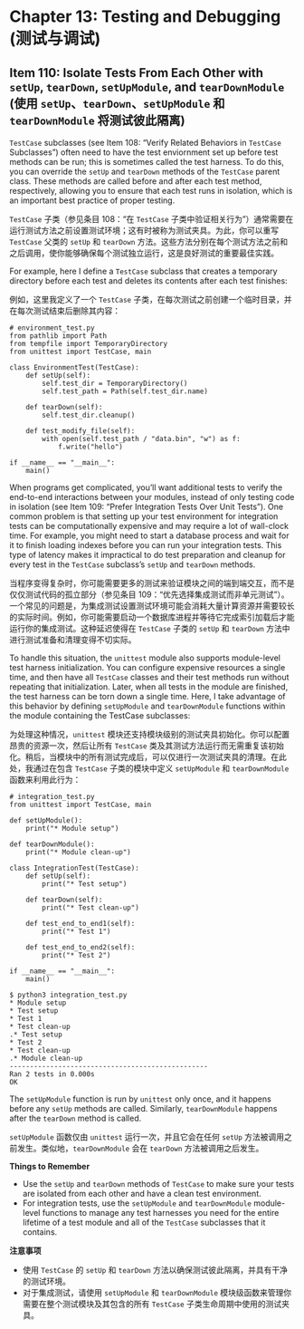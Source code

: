 # Chapter 13: Testing and Debugging (测试与调试)

## Item 110: Isolate Tests From Each Other with `setUp`, `tearDown`, `setUpModule`, and `tearDownModule` (使用 `setUp`、`tearDown`、`setUpModule` 和 `tearDownModule` 将测试彼此隔离)

`TestCase` subclasses (see Item 108: “Verify Related Behaviors in `TestCase` Subclasses”) often need to have the test enviornment set up before test methods can be run; this is sometimes called the test harness. To do this, you can override the `setUp` and `tearDown` methods of the `TestCase` parent class. These methods are called before and after each test method, respectively, allowing you to ensure that each test runs in isolation, which is an important best practice of proper testing.

`TestCase` 子类（参见条目 108：“在 `TestCase` 子类中验证相关行为”）通常需要在运行测试方法之前设置测试环境；这有时被称为测试夹具。为此，你可以重写 `TestCase` 父类的 `setUp` 和 `tearDown` 方法。这些方法分别在每个测试方法之前和之后调用，使你能够确保每个测试独立运行，这是良好测试的重要最佳实践。

For example, here I define a `TestCase` subclass that creates a temporary directory before each test and deletes its contents after each test finishes:

例如，这里我定义了一个 `TestCase` 子类，在每次测试之前创建一个临时目录，并在每次测试结束后删除其内容：

```
# environment_test.py
from pathlib import Path
from tempfile import TemporaryDirectory
from unittest import TestCase, main

class EnvironmentTest(TestCase):
    def setUp(self):
        self.test_dir = TemporaryDirectory()
        self.test_path = Path(self.test_dir.name)

    def tearDown(self):
        self.test_dir.cleanup()

    def test_modify_file(self):
        with open(self.test_path / "data.bin", "w") as f:
            f.write("hello")

if __name__ == "__main__":
    main()
```

When programs get complicated, you’ll want additional tests to verify the end-to-end interactions between your modules, instead of only testing code in isolation (see Item 109: “Prefer Integration Tests Over Unit Tests”). One common problem is that setting up your test environment for integration tests can be computationally expensive and may require a lot of wall-clock time. For example, you might need to start a database process and wait for it to finish loading indexes before you can run your integration tests. This type of latency makes it impractical to do test preparation and cleanup for every test in the `TestCase` subclass’s `setUp` and `tearDown` methods.

当程序变得复杂时，你可能需要更多的测试来验证模块之间的端到端交互，而不是仅仅测试代码的孤立部分（参见条目 109：“优先选择集成测试而非单元测试”）。一个常见的问题是，为集成测试设置测试环境可能会消耗大量计算资源并需要较长的实际时间。例如，你可能需要启动一个数据库进程并等待它完成索引加载后才能运行你的集成测试。这种延迟使得在 `TestCase` 子类的 `setUp` 和 `tearDown` 方法中进行测试准备和清理变得不切实际。

To handle this situation, the `unittest` module also supports module-level test harness initialization. You can configure expensive resources a single time, and then have all `TestCase` classes and their test methods run without repeating that initialization. Later, when all tests in the module are finished, the test harness can be torn down a single time. Here, I take advantage of this behavior by defining `setUpModule` and `tearDownModule` functions within the module containing the TestCase subclasses:

为处理这种情况，`unittest` 模块还支持模块级别的测试夹具初始化。你可以配置昂贵的资源一次，然后让所有 `TestCase` 类及其测试方法运行而无需重复该初始化。稍后，当模块中的所有测试完成后，可以仅进行一次测试夹具的清理。在此处，我通过在包含 `TestCase` 子类的模块中定义 `setUpModule` 和 `tearDownModule` 函数来利用此行为：

```
# integration_test.py
from unittest import TestCase, main

def setUpModule():
    print("* Module setup")

def tearDownModule():
    print("* Module clean-up")

class IntegrationTest(TestCase):
    def setUp(self):
        print("* Test setup")

    def tearDown(self):
        print("* Test clean-up")

    def test_end_to_end1(self):
        print("* Test 1")

    def test_end_to_end2(self):
        print("* Test 2")

if __name__ == "__main__":
    main()
    
$ python3 integration_test.py
* Module setup
* Test setup
* Test 1
* Test clean-up
.* Test setup
* Test 2
* Test clean-up
.* Module clean-up
-------------------------------------------------
Ran 2 tests in 0.000s
OK    
```

The `setUpModule` function is run by `unittest` only once, and it happens before any `setUp` methods are called. Similarly, `tearDownModule` happens after the `tearDown` method is called.

`setUpModule` 函数仅由 `unittest` 运行一次，并且它会在任何 `setUp` 方法被调用之前发生。类似地，`tearDownModule` 会在 `tearDown` 方法被调用之后发生。

**Things to Remember**
- Use the `setUp` and `tearDown` methods of `TestCase` to make sure your tests are isolated from each other and have a clean test environment.
- For integration tests, use the `setUpModule` and `tearDownModule` module-level functions to manage any test harnesses you need for the entire lifetime of a test module and all of the `TestCase` subclasses that it contains.

**注意事项**
- 使用 `TestCase` 的 `setUp` 和 `tearDown` 方法以确保测试彼此隔离，并具有干净的测试环境。
- 对于集成测试，请使用 `setUpModule` 和 `tearDownModule` 模块级函数来管理你需要在整个测试模块及其包含的所有 `TestCase` 子类生命周期中使用的测试夹具。